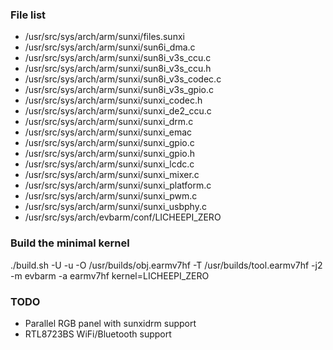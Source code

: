 ### File list
* /usr/src/sys/arch/arm/sunxi/files.sunxi
* /usr/src/sys/arch/arm/sunxi/sun6i_dma.c
* /usr/src/sys/arch/arm/sunxi/sun8i_v3s_ccu.c
* /usr/src/sys/arch/arm/sunxi/sun8i_v3s_ccu.h
* /usr/src/sys/arch/arm/sunxi/sun8i_v3s_codec.c
* /usr/src/sys/arch/arm/sunxi/sun8i_v3s_gpio.c
* /usr/src/sys/arch/arm/sunxi/sunxi_codec.h
* /usr/src/sys/arch/arm/sunxi/sunxi_de2_ccu.c
* /usr/src/sys/arch/arm/sunxi/sunxi_drm.c
* /usr/src/sys/arch/arm/sunxi/sunxi_emac
* /usr/src/sys/arch/arm/sunxi/sunxi_gpio.c
* /usr/src/sys/arch/arm/sunxi/sunxi_gpio.h
* /usr/src/sys/arch/arm/sunxi/sunxi_lcdc.c
* /usr/src/sys/arch/arm/sunxi/sunxi_mixer.c
* /usr/src/sys/arch/arm/sunxi/sunxi_platform.c
* /usr/src/sys/arch/arm/sunxi/sunxi_pwm.c
* /usr/src/sys/arch/arm/sunxi/sunxi_usbphy.c
* /usr/src/sys/arch/evbarm/conf/LICHEEPI_ZERO

### Build the minimal kernel
./build.sh -U -u -O /usr/builds/obj.earmv7hf -T /usr/builds/tool.earmv7hf -j2 -m evbarm -a earmv7hf kernel=LICHEEPI_ZERO

### TODO
* Parallel RGB panel with sunxidrm support
* RTL8723BS WiFi/Bluetooth support
